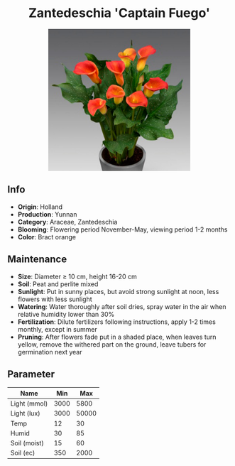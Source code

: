 <h1 align='center'>Zantedeschia 'Captain Fuego'</h1>
<p align="center">
    <img 
        align='center'
        width='320'
        src="../images/zantedeschia captain fuego.png" 
        alt='Zantedeschia 'Captain Fuego'' />
</p>

## Info

 - **Origin**: Holland
 - **Production**: Yunnan
 - **Category**: Araceae, Zantedeschia
 - **Blooming**: Flowering period November-May, viewing period 1-2 months
 - **Color**: Bract orange

## Maintenance

 - **Size**: Diameter ≥ 10 cm, height 16-20 cm
 - **Soil**: Peat and perlite mixed
 - **Sunlight**: Put in sunny places, but avoid strong sunlight at noon, less flowers with less sunlight
 - **Watering**: Water thoroughly after soil dries, spray water in the air when relative humidity lower than 30%
 - **Fertilization**: Dilute fertilizers following instructions, apply 1-2 times monthly, except in summer
 - **Pruning**: After flowers fade put in a shaded place, when leaves turn yellow, remove the withered part on the ground, leave tubers for germination next year

## Parameter

| Name         | Min  | Max   |
|--------------|------|-------|
| Light (mmol) | 3000 | 5800  |
| Light (lux)  | 3000 | 50000 |
| Temp         | 12    | 30    |
| Humid        | 30   | 85    |
| Soil (moist) | 15   | 60    |
| Soil (ec)    | 350  | 2000  |